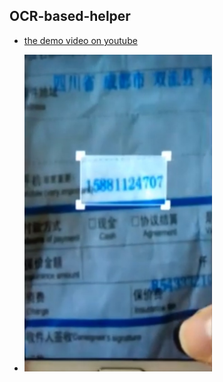 ## OCR-based-helper

* [the demo video on youtube](https://youtu.be/yjz7phKSQIo)

* <img src="https://github.com/yipersevere/OCR-based-helper/blob/master/Selection_018.jpg" width="300"/>

